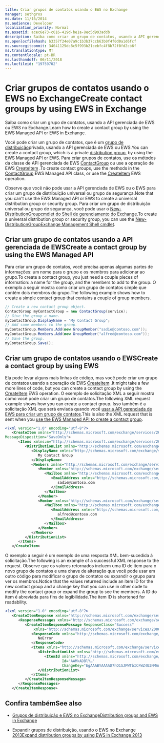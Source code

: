 ```yaml
---
title: Criar grupos de contatos usando o EWS no Exchange
manager: sethgros
ms.date: 11/16/2014
ms.audience: Developer
localization_priority: Normal
ms.assetid: acec6e73-c016-419d-be1a-8ec5d993addb
description: Saiba como criar um grupo de contatos, usando a API gerenciada de EWS ou EWS no Exchange.
ms.openlocfilehash: b3357f24e07a9c1b3b37ccb63b0f4f0d0a1d6fcf
ms.sourcegitcommit: 34041125dc8c5f993b21cebfc4f8b72f0fd2cb6f
ms.translationtype: MT
ms.contentlocale: pt-BR
ms.lasthandoff: 06/11/2018
ms.locfileid: "19750702"
---
```

# <a name="create-contact-groups-by-using-ews-in-exchange"></a><span data-ttu-id="03886-103">Criar grupos de contatos usando o EWS no Exchange</span><span class="sxs-lookup"><span data-stu-id="03886-103">Create contact groups by using EWS in Exchange</span></span>

<span data-ttu-id="03886-104">Saiba como criar um grupo de contatos, usando a API gerenciada de EWS ou EWS no Exchange.</span><span class="sxs-lookup"><span data-stu-id="03886-104">Learn how to create a contact group by using the EWS Managed API or EWS in Exchange.</span></span>
  
<span data-ttu-id="03886-105">Você pode criar um grupo de contatos, que é um [grupo de distribuição](distribution-groups-and-ews-in-exchange.md)privada, usando a API gerenciada de EWS ou EWS.</span><span class="sxs-lookup"><span data-stu-id="03886-105">You can create a contact group, which is a private [distribution group](distribution-groups-and-ews-in-exchange.md), by using the EWS Managed API or EWS.</span></span> <span data-ttu-id="03886-106">Para criar grupos de contatos, use os métodos da classe de API gerenciada de EWS [ContactGroup](http://msdn.microsoft.com/en-us/library/office/microsoft.exchange.webservices.data.contactgroup%28v=exchg.80%29.aspx) ou use a operação de EWS [CreateItem](http://msdn.microsoft.com/library/78a52120-f1d0-4ed7-8748-436e554f75b6%28Office.15%29.aspx) .</span><span class="sxs-lookup"><span data-stu-id="03886-106">To create contact groups, use the methods in the [ContactGroup](http://msdn.microsoft.com/en-us/library/office/microsoft.exchange.webservices.data.contactgroup%28v=exchg.80%29.aspx) EWS Managed API class, or use the [CreateItem](http://msdn.microsoft.com/library/78a52120-f1d0-4ed7-8748-436e554f75b6%28Office.15%29.aspx) EWS operation.</span></span> 
  
<span data-ttu-id="03886-107">Observe que você não pode usar a API gerenciada de EWS ou o EWS para criar um grupo de distribuição universal ou grupo de segurança.</span><span class="sxs-lookup"><span data-stu-id="03886-107">Note that you can't use the EWS Managed API or EWS to create a universal distribution group or security group.</span></span> <span data-ttu-id="03886-108">Para criar um grupo de distribuição universal ou grupo de segurança, você pode usar o [New-DistributionGroup](http://technet.microsoft.com/en-us/library/aa998856%28v=exchg.150%29.aspx)[cmdlet do Shell de gerenciamento do Exchange](http://msdn.microsoft.com/en-us/library/ff326159%28v=exchg.140%29.aspx).</span><span class="sxs-lookup"><span data-stu-id="03886-108">To create a universal distribution group or security group, you can use the [New-DistributionGroup](http://technet.microsoft.com/en-us/library/aa998856%28v=exchg.150%29.aspx)[Exchange Management Shell cmdlet](http://msdn.microsoft.com/en-us/library/ff326159%28v=exchg.140%29.aspx).</span></span> 
  
## <a name="create-a-contact-group-by-using-the-ews-managed-api"></a><span data-ttu-id="03886-109">Criar um grupo de contatos usando a API gerenciada de EWS</span><span class="sxs-lookup"><span data-stu-id="03886-109">Create a contact group by using the EWS Managed API</span></span>
<span data-ttu-id="03886-110"><a name="bk_EWSMA"> </a></span><span class="sxs-lookup"><span data-stu-id="03886-110"></span></span>

<span data-ttu-id="03886-111">Para criar um grupo de contatos, você precisa apenas algumas partes de informações: um nome para o grupo e os membros para adicionar ao grupo.</span><span class="sxs-lookup"><span data-stu-id="03886-111">To create a contact group, you just need a couple pieces of information: a name for the group, and the members to add to the group.</span></span> <span data-ttu-id="03886-112">O exemplo a seguir mostra como criar um grupo de contatos simple que contém dois membros do grupo.</span><span class="sxs-lookup"><span data-stu-id="03886-112">The following example shows how to create a simple contact group that contains a couple of group members.</span></span>
  
```cs
// Create a new contact group object.
ContactGroup myContactGroup = new ContactGroup(service);
// Give the group a name.
myContactGroup.DisplayName = "My Contact Group";
// Add some members to the group.
myContactGroup.Members.Add(new GroupMember("sadie@contoso.com"));
myContactGroup.Members.Add(new GroupMember("alfred@contoso.com"));
// Save the group.
myContactGroup.Save();

```

## <a name="create-a-contact-group-by-using-ews"></a><span data-ttu-id="03886-113">Criar um grupo de contatos usando o EWS</span><span class="sxs-lookup"><span data-stu-id="03886-113">Create a contact group by using EWS</span></span>
<span data-ttu-id="03886-114"><a name="bk_EWSMA"> </a></span><span class="sxs-lookup"><span data-stu-id="03886-114"></span></span>

<span data-ttu-id="03886-115">Ela pode levar alguns mais linhas de código, mas você pode criar um grupo de contatos usando a operação de EWS [CreateItem](http://msdn.microsoft.com/library/78a52120-f1d0-4ed7-8748-436e554f75b6%28Office.15%29.aspx) .</span><span class="sxs-lookup"><span data-stu-id="03886-115">It might take a few more lines of code, but you can create a contact group by using the [CreateItem](http://msdn.microsoft.com/library/78a52120-f1d0-4ed7-8748-436e554f75b6%28Office.15%29.aspx) EWS operation.</span></span> <span data-ttu-id="03886-116">O exemplo de solicitação XML a seguir mostra como você pode criar um grupo de contatos.</span><span class="sxs-lookup"><span data-stu-id="03886-116">The following XML request example shows how you can create a contact group.</span></span> <span data-ttu-id="03886-117">Isso também é a solicitação XML que será enviada quando você [usar a API gerenciada de EWS para criar um grupo de contatos](#bk_EWSMA).</span><span class="sxs-lookup"><span data-stu-id="03886-117">This is also the XML request that is sent when you [use the EWS Managed API to create a contact group](#bk_EWSMA).</span></span>
  
```XML
<?xml version="1.0" encoding="utf-8"?>
   <CreateItem xmlns="http://schemas.microsoft.com/exchange/services/2006/messages" 
MessageDisposition="SaveOnly">
      <Items xmlns:m="http://schemas.microsoft.com/exchange/services/2006/messages">
         <DistributionList xmlns="http://schemas.microsoft.com/exchange/services/2006/types">
            <DisplayName xmlns="http://schemas.microsoft.com/exchange/services/2006/types">
               My Contact Group
            </DisplayName>
            <Members xmlns="http://schemas.microsoft.com/exchange/services/2006/types">
               <Member xmlns="http://schemas.microsoft.com/exchange/services/2006/types">
                  <Mailbox xmlns="http://schemas.microsoft.com/exchange/services/2006/types">
                     <EmailAddress xmlns="http://schemas.microsoft.com/exchange/services/2006/types">
                        sadie@contoso.com
                     </EmailAddress>
                  </Mailbox>
               </Member>
               <Member xmlns="http://schemas.microsoft.com/exchange/services/2006/types">
                  <Mailbox xmlns="http://schemas.microsoft.com/exchange/services/2006/types">
                     <EmailAddress xmlns="http://schemas.microsoft.com/exchange/services/2006/types">
                        alfred@contoso.com
                     </EmailAddress>
                  </Mailbox>
               </Member>
            </Members>
         </DistributionList>
      </Items>
   </CreateItem>
```

<span data-ttu-id="03886-118">O exemplo a seguir é um exemplo de uma resposta XML bem-sucedida à solicitação.</span><span class="sxs-lookup"><span data-stu-id="03886-118">The following is an example of a successful XML response to the request.</span></span> <span data-ttu-id="03886-119">Observe que os valores retornados incluem uma ID de item para o novo grupo de contatos e uma chave de alteração que você pode usar em outro código para modificar o grupo de contatos ou expandir o grupo para ver os membros.</span><span class="sxs-lookup"><span data-stu-id="03886-119">Notice that the values returned include an item ID for the new contact group and a change key that you can use in other code to modify the contact group or expand the group to see the members.</span></span> <span data-ttu-id="03886-120">A ID do item é abreviada para fins de legibilidade.</span><span class="sxs-lookup"><span data-stu-id="03886-120">The item ID is shortened for readability.</span></span>
  
```XML
<?xml version="1.0" encoding="utf-8"?>
   <CreateItemResponse xmlns="http://schemas.microsoft.com/exchange/services/2006/messages">
      <ResponseMessages xmlns="http://schemas.microsoft.com/exchange/services/2006/messages">
         <CreateItemResponseMessage ResponseClass="Success" 
             xmlns="http://schemas.microsoft.com/exchange/services/2006/messages">
            <ResponseCode xmlns="http://schemas.microsoft.com/exchange/services/2006/messages">
               NoError
            </ResponseCode>
            <Items xmlns="http://schemas.microsoft.com/exchange/services/2006/messages">
               <DistributionList xmlns="http://schemas.microsoft.com/exchange/services/2006/types">
                  <ItemId xmlns="http://schemas.microsoft.com/exchange/services/2006/types" 
                          Id="AAMkADBlY…" 
                          ChangeKey="EgAAABYAAAAD7hO1SJPWTbICFWZ4U3NMAABXzQiK" />
               </DistributionList>
            </Items>
         </CreateItemResponseMessage>
      </ResponseMessages>
   </CreateItemResponse>
```

## <a name="see-also"></a><span data-ttu-id="03886-121">Confira também</span><span class="sxs-lookup"><span data-stu-id="03886-121">See also</span></span>


- [<span data-ttu-id="03886-122">Grupos de distribuição e EWS no Exchange</span><span class="sxs-lookup"><span data-stu-id="03886-122">Distribution groups and EWS in Exchange</span></span>](distribution-groups-and-ews-in-exchange.md)
    
- [<span data-ttu-id="03886-123">Expandir grupos de distribuição, usando o EWS no Exchange 2013</span><span class="sxs-lookup"><span data-stu-id="03886-123">Expand distribution groups by using EWS in Exchange 2013</span></span>](how-to-expand-distribution-groups-by-using-ews-in-exchange-2013.md)
    

